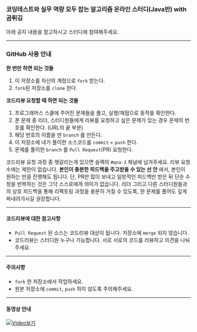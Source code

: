 ### 코딩테스트와 실무 역량 모두 잡는 알고리즘 온라인 스터디(Java반) with 곰튀김
아래 공지 내용을 참고하시고 스터디에 참여해주세요. 

---

### GitHub 사용 안내

**한 번만 하면 되는 것들**

1. 이 저장소를 자신의 계정으로 `fork` 받는다.
2. `fork`된 저장소를 `clone` 한다.

**코드리뷰 요청할 때 하면 되는 것들**

1. 프로그래머스 스쿨에 주어진 문제들을 풀고, 실행/채점으로 동작을 확인한다.
2. 푼 문제 중 리더, 스터디원들에게 리뷰를 요청하고 싶은 문제가 있는 경우 문제의 번호를 확인한다. (URL의 끝 부분)
3. 해당 번호의 이름을 딴 `branch` 를 만든다.
4. 이 저장소에 내가 풀이한 소스코드를 `commit` + `push` 한다.
5. 문제를 풀이한 `branch` 를 `Pull Request`(PR) 요청한다.

코드리뷰 요청 과정 중 헷갈리는게 있으면 슬랙의 `#qna-3` 채널에 남겨주세요.
리뷰 요청 수에는 제한이 없습니다. **본인이 충분한 피드백을 주고받을 수 있는 선 안** 에서, 본인이 원하는 만큼 진행해도 됩니다.
단, PR만 많이 보내고 일방적인 피드백만 받은 뒤 단순 수정을 반복하는 것은 그닥 스스로에게 의미가 없습니다.
리더 그리고 다른 스터디원들과의 상호 피드백을 통해 리팩토링 과정을 충분히 거칠 수 있도록, 한 문제를 풀어도 깊게 파내려가시길 권장합니다.

---

#### 코드리뷰에 대한 참고사항

* `Pull Request` 된 소스는 코드리뷰 대상이 됩니다. 저장소에 `merge` 되지 않습니다.
* 코드리뷰는 스터디원 누구나 가능합니다. 서로 서로의 코드를 리뷰하고 의견을 나눠 주세요.

---

#### 주의사항

- `fork` 한 저장소에서 작업하세요.
- 원본 저장소에 `commit`, `push` 하지 않도록 주의해주세요.
  
---
  
#### 동영상 안내

[![Video보기](https://img.youtube.com/vi/AtJbOglMDag/0.jpg)](https://youtu.be/AtJbOglMDag)
